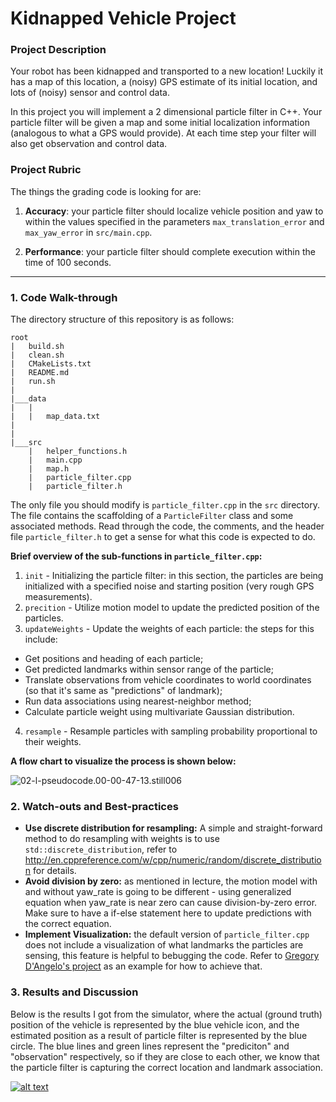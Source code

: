 # Kidnapped Vehicle Project

### Project Description

Your robot has been kidnapped and transported to a new location! Luckily it has a map of this location, a (noisy) GPS estimate of its initial location, and lots of (noisy) sensor and control data.

In this project you will implement a 2 dimensional particle filter in C++. Your particle filter will be given a map and some initial localization information (analogous to what a GPS would provide). At each time step your filter will also get observation and control data.

### Project Rubric

The things the grading code is looking for are:


1. **Accuracy**: your particle filter should localize vehicle position and yaw to within the values specified in the parameters `max_translation_error` and `max_yaw_error` in `src/main.cpp`.

2. **Performance**: your particle filter should complete execution within the time of 100 seconds.

------

### 1. Code Walk-through

The directory structure of this repository is as follows:

```
root
|   build.sh
|   clean.sh
|   CMakeLists.txt
|   README.md
|   run.sh
|
|___data
|   |   
|   |   map_data.txt
|   
|   
|___src
    |   helper_functions.h
    |   main.cpp
    |   map.h
    |   particle_filter.cpp
    |   particle_filter.h
```

The only file you should modify is `particle_filter.cpp` in the `src` directory. The file contains the scaffolding of a `ParticleFilter` class and some associated methods. Read through the code, the comments, and the header file `particle_filter.h` to get a sense for what this code is expected to do.

**Brief overview of the sub-functions in `particle_filter.cpp`:**

1. `init` - Initializing the particle filter: in this section, the particles are being initialized with a specified noise and starting position (very rough GPS measurements).
2. `precition` - Utilize motion model to update the predicted position of the particles.
3. `updateWeights` - Update the weights of each particle: the steps for this include:
  - Get positions and heading of each particle;
  - Get predicted landmarks within sensor range of the particle;
  - Translate observations from vehicle coordinates to world coordinates (so that it's same as "predictions" of landmark);
  - Run data associations using nearest-neighbor method;
  - Calculate particle weight using multivariate Gaussian distribution.
4. `resample` - Resample particles with sampling probability proportional to their weights.

**A flow chart to visualize the process is shown below:**

![02-l-pseudocode.00-00-47-13.still006](/Users/yilulin/Documents/CarND-Kidnapped-Vehicle-Project/src/pf_flowchart.png)


### 2. Watch-outs and Best-practices

- **Use discrete distribution for resampling:** A simple and straight-forward method to do resampling with weights is to use `std::discrete_distribution`, refer to http://en.cppreference.com/w/cpp/numeric/random/discrete_distribution for details.
- **Avoid division by zero:** as mentioned in lecture, the motion model with and without yaw_rate is going to be different - using generalized equation when yaw_rate is near zero can cause division-by-zero error. Make sure to have a if-else statement here to update predictions with the correct equation.
- **Implement Visualization:** the default version of `particle_filter.cpp` does not include a visualization of what landmarks the particles are sensing, this feature is helpful to bebugging the code. Refer to [Gregory D'Angelo's project](https://github.com/gdangelo/CarND-Kidnapped-Vehicle-Project/blob/master/src/particle_filter.cpp) as an example for how to achieve that.

### 3. Results and Discussion

Below is the results I got from the simulator, where the actual (ground truth) position of the vehicle is represented by the blue vehicle icon, and the estimated position as a result of particle filter is represented by the blue circle. The blue lines and green lines represent the "prediciton" and "observation" respectively, so if they are close to each other, we know that the particle filter is capturing the correct location and landmark association.

[![alt text](https://img.youtube.com/vi/VY7vrSsbhqw/0.jpg)](https://youtu.be/VY7vrSsbhqw)